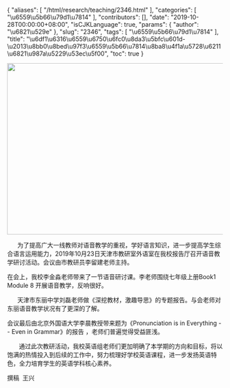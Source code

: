 {
    "aliases": [
        "/html/research/teaching/2346.html"
    ],
    "categories": [
        "\u6559\u5b66\u79d1\u7814"
    ],
    "contributors": [],
    "date": "2019-10-28T00:00:00+08:00",
    "isCJKLanguage": true,
    "params": {
        "author": "\u6821\u529e"
    },
    "slug": "2346",
    "tags": [
        "\u6559\u5b66\u79d1\u7814"
    ],
    "title": "\u6df1\u6316\u6559\u6750\u6fc0\u8da3\u5bfc\u601d-\u2013\u8bb0\u8bed\u97f3\u6559\u5b66\u7814\u8ba8\u4f1a\u5728\u6211\u6821\u987a\u5229\u53ec\u5f00",
    "toc": true
}


<img
    src="https://cdn.tfls.online/mirror/full/90698001dab25d8c15ab9bf1194296eef4372839.jpg"
    style="display:block;margin-left:auto;margin-right:auto;"
    decoding="async"
    fetchpriority="auto"
    loading="lazy"
    height="400"
    width="600"
/>




 




       为了提高广大一线教师对语音教学的重视，学好语言知识，进一步提高学生综合语言运用能力，2019年10月23日天津市教研室外语室在我校报告厅召开语音教学研讨活动。会议由市教研员李留建老师主持。




 在会上，我校李金淼老师带来了一节语音研讨课。李老师围绕七年级上册Book1 Module 8 开展语音教学，反响很好。




       天津市东丽中学刘磊老师做《深挖教材，激趣导思》的专题报告。与会老师对东丽语音教学状况有了更深的了解。




 会议最后由北京外国语大学李晨教授带来题为《Pronunciation is in Everything -- Even in Grammar》的报告 ，老师们普遍觉得受益匪浅。




        通过此次教研活动，我校英语组老师们更加明确了本学期的方向和目标，将以饱满的热情投入到后续的工作中，努力梳理好学校英语课程，进一步发扬英语特色，全力培育学生的英语学科核心素养。




 撰稿  王兴



  


  



